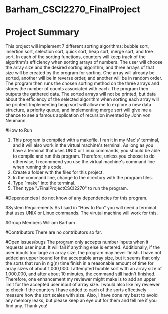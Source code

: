 # Barham_CSCI2270_FinalProject

# Project	Summary
This project will implement 7 different sorting algorithms: bubble sort, insertion sort, selection sort, quick sort, heap sort, merge sort, and tree sort. In each of the sorting functions, counters will keep track of the algorithm's efficiency when sorting arrays of numbers. The user will choose the array size and the desired sorting algorithm, and three arrays of that size will be created by the program for sorting. One array will already be sorted, another will be in reverse order, and another will be in random order. The program then runs the chosen sorting method on the three arrays and stores the number of counts associated with each. The program then outputs the gathered data. The sorted arrays will not be printed, but data about the efficiency of the selected algorithm when sorting each array will be printed. Implementing heap sort will allow me to explore a new data structure, a priority queue, and implementing merge sort will give me a chance to see a famous application of recursion invented by John von Neumann.

#How to Run
1. This program is compiled with a makefile. I ran it in my Mac's' terminal, and it will also work in the virtual machine's terminal. As long as you have a terminal that uses UNIX or Linux commands, you should be able to compile and run this program. Therefore, unless you choose to do otherwise, I recommend you use the virtual machine's command line when running this code.
2. Create a folder with the files for this project.
3. In the command line, change to the directory with the program files.
4. Type "make" into the terminal.
5. Then type "./FinalProjectCSCI2270" to run the program.

#Dependencies
I do not know of any dependencies for this program.

#System	Requirements
As I said in "How to Run" you will need a terminal that uses UNIX or Linux commands. The virutal machine will work for this.

#Group Members
    William Barham

#Contributors
    There are no contributors so far.

#Open issues/bugs
The program only accepts number inputs when it requests user input. It will fail if anything else is entered. Additionally, if the user inputs too large an array size, the program may never finish. I have not added an upper bound for the acceptable array size, but it seems that only the sorts that run in nlg(n) time finish in a reasonable amount of time for array sizes of about 1,000,000. I attempted bubble sort with an array size of 1,000,000, and after about 10 minutes, the command still hadn't finished. Therefore, one enhancement my reviewer might make is to add an upper limit for the accepted user input of array size. I would also like my reviewer to check if the counters I have added to each of the sorts effectively measure how the sort scales with size. Also, I have done my best to avoid any memory leaks, but please keep an eye out for them and tell me if you find any. Thank you!
    

